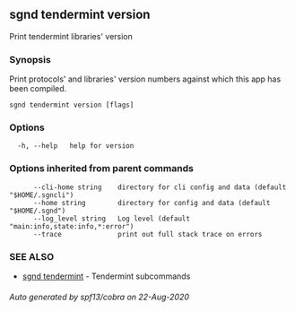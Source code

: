 ## sgnd tendermint version

Print tendermint libraries' version

### Synopsis

Print protocols' and libraries' version numbers
against which this app has been compiled.


```
sgnd tendermint version [flags]
```

### Options

```
  -h, --help   help for version
```

### Options inherited from parent commands

```
      --cli-home string    directory for cli config and data (default "$HOME/.sgncli")
      --home string        directory for config and data (default "$HOME/.sgnd")
      --log_level string   Log level (default "main:info,state:info,*:error")
      --trace              print out full stack trace on errors
```

### SEE ALSO

* [sgnd tendermint](sgnd_tendermint.md)	 - Tendermint subcommands

###### Auto generated by spf13/cobra on 22-Aug-2020
